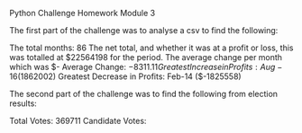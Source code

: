 Python Challenge Homework Module 3

The first part of the challenge was to analyse a csv to find the following:

The total months: 86
The net total, and whether it was at a profit or loss, this was totalled at $22564198 for the period.
The average change per month which was $-
Average Change: $-8311.11
Greatest Increase in Profits: Aug-16 ($1862002)
Greatest Decrease in Profits: Feb-14 ($-1825558)

The second part of the challenge was to find the following from election results:

Total Votes: 369711
Candidate Votes:
